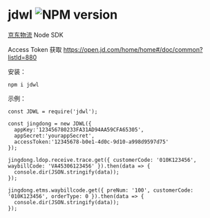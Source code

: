 # jdwl ![NPM version](https://badge.fury.io/js/jdwl.png)
[京东物流](http://jos.jd.com/api/list.htm?id=64) Node SDK 

Access Token 获取
https://open.jd.com/home/home#/doc/common?listId=880

安装：

```
npm i jdwl
```

示例：

```
const JDWL = require('jdwl');

const jingdong = new JDWL({
  appKey:'123456780233FA31AD94AA59CFA65305',
  appSecret:'yourappSecret',
  accessToken:'12345678-b0e1-4d0c-9d10-a998d9597d75'
});

jingdong.ldop.receive.trace.get({ customerCode: '010K123456', waybillCode: 'VA45306123456' }).then(data => {
  console.dir(JSON.stringify(data));
});

jingdong.etms.waybillcode.get({ preNum: '100', customerCode: '010K123456', orderType: 0 }).then(data => {
  console.dir(JSON.stringify(data));
});
```
